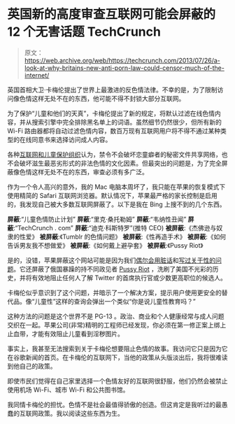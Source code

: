 # 英国新的高度审查互联网可能会屏蔽的 12 个无害话题 TechCrunch

> 原文：<https://web.archive.org/web/https://techcrunch.com/2013/07/26/a-look-at-why-britains-new-anti-porn-law-could-censor-much-of-the-internet/>

英国首相大卫·卡梅伦提出了世界上最激进的反色情法律。不幸的是，为了限制访问像色情这样无处不在的东西，他可能不得不封锁大部分互联网。

为了保护“儿童和他们的天真”，卡梅伦提出了新的规定，将默认过滤在线色情内容，并从搜索引擎中完全排除黑名单上的词语。虽然细节仍然很少，但所有新的 Wi-Fi 路由器都将自动过滤色情内容，数百万现有互联网用户将不得不通过某种类型的在线同意书来选择访问成人内容。

各种[互联网和儿童保护组织](https://web.archive.org/web/20221007124907/http://www.pcworld.com/article/2044905/uks-pm-wants-to-ban-child-abuse-search-terms-but-would-that-even-work-.html)认为，禁令不会破坏恋童癖者的秘密文件共享网络，也不会破坏滋生最恶劣形式的非法色情的文化因素。但最突出的问题是，为了完全屏蔽像色情这样无处不在的东西，审查必须有多广泛。

作为一个令人高兴的意外，我的 Mac 电脑本周坏了，我只能在苹果的恢复模式下使用精简的 Safari 互联网浏览器。默认情况下，苹果最严格的家长控制是启用的，我发现自己被大多数互联网屏蔽了。以下是我在 Bing 上搜不到的几个东西。

**屏蔽**:“儿童色情防止计划”
**屏蔽**:“里克·桑托勒姆”
**屏蔽**:“韦纳性丑闻”
**屏蔽**:“TechCrunch . com”
**屏蔽**:“迪克·科斯特罗”(推特 CEO)
**被屏蔽**:《杰佛逊与奴隶的性爱》
**被屏蔽**:《Tumblr 的色情问题》
**被屏蔽**:《性再造手术》
**被屏蔽**:《如何告诉男友我不想做爱》
**被屏蔽**:《如何戴上避孕套》
**被屏蔽**:《Pussy Riot》

是的，没错，苹果屏蔽这个网站可能是因为我们[偶尔会用脏话](https://web.archive.org/web/20221007124907/https://beta.techcrunch.com/2010/05/24/carol-bartz-talkes-with-michael-arrington-at-techcrunch-disrupt/)和[写过关于性的问题](https://web.archive.org/web/20221007124907/https://beta.techcrunch.com/2013/07/05/how-health-trackers-could-reduce-sexual-infidelity/)。它还屏蔽了俄国暴躁的持不同政见者 [Pussy Riot](https://web.archive.org/web/20221007124907/http://en.wikipedia.org/wiki/Pussy_Riot) ，洗刷了美国不光彩的历史，并将有效地阻止任何人了解 Twitter 的首席执行官或少数更高职位的候选人。

卡梅伦似乎意识到了这个问题，并暗示了一个解决方案，提示用户使用更安全的替代品。像“儿童性”这样的查询会弹出一个类似“你是说儿童性教育吗？”

这种方法的问题是这个世界不是 PG-13 。政治、商业和个人健康经常与成人问题交织在一起。苹果公司(非常)精明的工程师已经发现，你必须在第一修正案上绑上止血带，才能有效阻止儿童看到淫秽图片。

事实上，我甚至无法搜索到关于卡梅伦想要阻止色情的故事。我访问它只是因为它在谷歌新闻的首页。在卡梅伦的互联网下，当他的政策从头版淡出后，我将很难读到他自己的政策。

即使市民们觉得在自己家里选择一个色情友好的互联网很舒服，他们仍然会被禁止使用机场 Wi-Fi、城市 Wi-Fi 和公共图书馆。

我同情卡梅伦的担忧。色情不是社会最值得骄傲的创造。但这肯定是我听过的最愚蠢的互联网政策。我以阅读这些东西为生。